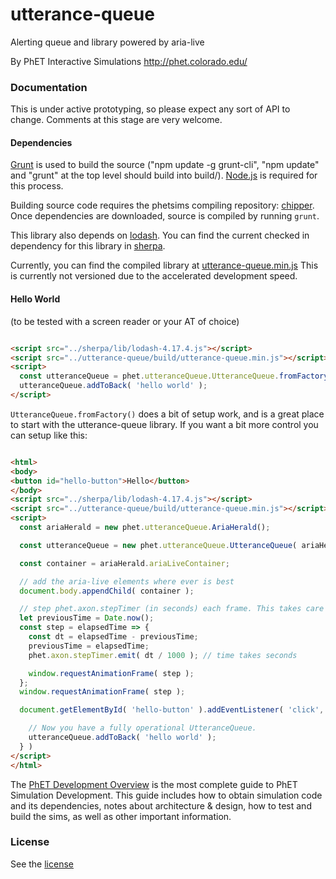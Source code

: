 utterance-queue
=======================================================

Alerting queue and library powered by aria-live

By PhET Interactive Simulations
http://phet.colorado.edu/

### Documentation

This is under active prototyping, so please expect any sort of API to change. Comments at this stage are very welcome.

#### Dependencies

[Grunt](http://gruntjs.com/) is used to build the source ("npm update -g grunt-cli", "npm update" and "grunt" at the top
level should build into build/). [Node.js](http://nodejs.org/) is required for this process.

Building source code requires the phetsims compiling repository: [chipper](http://github.com/phetsims/chipper/). Once
dependencies are downloaded, source is compiled by running `grunt`.

This library also depends on [lodash](https://lodash.com/). You can find the current checked in dependency for this
library in [sherpa](http://github.com/phetsims/sherpa/lib).

Currently, you can find the compiled library
at [utterance-queue.min.js](http://phetsims.github.io/utterance-queue/build/utterance-queue.min.js)
This is currently not versioned due to the accelerated development speed.

#### Hello World

(to be tested with a screen reader or your AT of choice)

```html

<script src="../sherpa/lib/lodash-4.17.4.js"></script>
<script src="../utterance-queue/build/utterance-queue.min.js"></script>
<script>
  const utteranceQueue = phet.utteranceQueue.UtteranceQueue.fromFactory();
  utteranceQueue.addToBack( 'hello world' );
</script>
```

`UtteranceQueue.fromFactory()` does a bit of setup work, and is a great place to start with the utterance-queue library.
If you want a bit more control you can setup like this:

```html

<html>
<body>
<button id="hello-button">Hello</button>
</body>
<script src="../sherpa/lib/lodash-4.17.4.js"></script>
<script src="../utterance-queue/build/utterance-queue.min.js"></script>
<script>
  const ariaHerald = new phet.utteranceQueue.AriaHerald();

  const utteranceQueue = new phet.utteranceQueue.UtteranceQueue( ariaHerald );

  const container = ariaHerald.ariaLiveContainer;

  // add the aria-live elements where ever is best
  document.body.appendChild( container );

  // step phet.axon.stepTimer (in seconds) each frame. This takes care of UtteranceQueue's timing
  let previousTime = Date.now();
  const step = elapsedTime => {
    const dt = elapsedTime - previousTime;
    previousTime = elapsedTime;
    phet.axon.stepTimer.emit( dt / 1000 ); // time takes seconds

    window.requestAnimationFrame( step );
  };
  window.requestAnimationFrame( step );

  document.getElementById( 'hello-button' ).addEventListener( 'click', () => {

    // Now you have a fully operational UtteranceQueue.
    utteranceQueue.addToBack( 'hello world' );
  } )
</script>
</html>
```

The [PhET Development Overview](https://github.com/phetsims/phet-info/blob/master/doc/phet-development-overview.md) is
the most complete guide to PhET Simulation Development. This guide includes how to obtain simulation code and its
dependencies, notes about architecture & design, how to test and build the sims, as well as other important information.

### License

See the [license](LICENSE)